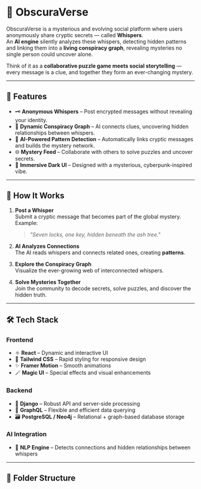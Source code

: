 # 🌌 ObscuraVerse

ObscuraVerse is a mysterious and evolving social platform where users anonymously share cryptic secrets — called **Whispers**.  
An **AI engine** silently analyzes these whispers, detecting hidden patterns and linking them into a **living conspiracy graph**, revealing mysteries no single person could uncover alone.

Think of it as a **collaborative puzzle game meets social storytelling** — every message is a clue, and together they form an ever-changing mystery.

---

## 🚀 Features

- 🗝 **Anonymous Whispers** – Post encrypted messages without revealing your identity.  
- 🔗 **Dynamic Conspiracy Graph** – AI connects clues, uncovering hidden relationships between whispers.  
- 🤖 **AI-Powered Pattern Detection** – Automatically links cryptic messages and builds the mystery network.  
- 🌐 **Mystery Feed** – Collaborate with others to solve puzzles and uncover secrets.  
- 🖤 **Immersive Dark UI** – Designed with a mysterious, cyberpunk-inspired vibe.

---

## 🧩 How It Works

1. **Post a Whisper**  
   Submit a cryptic message that becomes part of the global mystery.  
   Example:  
   > *"Seven locks, one key, hidden beneath the ash tree."*

2. **AI Analyzes Connections**  
   The AI reads whispers and connects related ones, creating **patterns**.

3. **Explore the Conspiracy Graph**  
   Visualize the ever-growing web of interconnected whispers.

4. **Solve Mysteries Together**  
   Join the community to decode secrets, solve puzzles, and discover the hidden truth.

---

## 🛠 Tech Stack

### **Frontend**
- ⚛ **React** – Dynamic and interactive UI
- 🎨 **Tailwind CSS** – Rapid styling for responsive design
- ✨ **Framer Motion** – Smooth animations
- 🪄 **Magic UI** – Special effects and visual enhancements

### **Backend**
- 🐍 **Django** – Robust API and server-side processing
- 🔗 **GraphQL** – Flexible and efficient data querying
- 🗃 **PostgreSQL / Neo4j** – Relational + graph-based database storage

### **AI Integration**
- 🧠 **NLP Engine** – Detects connections and hidden relationships between whispers

---

## 📂 Folder Structure

